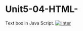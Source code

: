 # Unit5-04-HTML-
Text box in Java Script.
[![linter](https://github.com/helena-rocha/Unit5-04-HTML-/workflows/linter/badge.svg)](https://github.com/marketplace/actions/super-linter)

